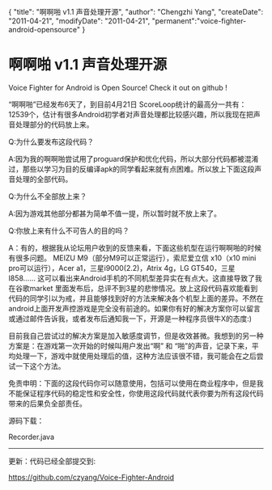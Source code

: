 {
    "title": "啊啊啪 v1.1 声音处理开源",
    "author": "Chengzhi Yang",
    "createDate": "2011-04-21",
    "modifyDate": "2011-04-21",
    "permanent":"voice-fighter-android-opensource"
}

# 啊啊啪 v1.1 声音处理开源

Voice Fighter for Android is Open Source! Check it out on github !

“啊啊啪”已经发布6天了，到目前4月21日 ScoreLoop统计的最高分一共有： 12539个，估计有很多Android初学者对声音处理都比较感兴趣，所以我现在把声音处理部分的代码放上来。

Q:为什么要发布这段代码？

A:因为我的啊啊啪尝试用了proguard保护和优化代码，所以大部分代码都被混淆过，那些以学习为目的反编译apk的同学看起来就有点困难。所以放上下面这段声音处理的全部代码。

Q:为什么不全部放上来？

A:因为游戏其他部分都甚为简单不值一提，所以暂时就不放上来了。

Q:你放上来有什么不可告人的目的吗？

A：有的，根据我从论坛用户收到的反馈来看，下面这些机型在运行啊啊啪的时候有很多问题。 MEIZU M9（部分M9可以正常运行），索尼爱立信 x10（x10 mini pro可以运行），Acer a1，三星i9000(2.2)，Atrix 4g，LG GT540，三星 I858…… 这可以看出来Android手机的不同机型差异实在有点大。这直接导致了我在谷歌market 里面发布后，总评不到3星的悲惨情况。放上这段代码喜欢能看到代码的同学引以为戒，并且能够找到好的方法来解决各个机型上面的差异。不然在android上面开发声控游戏是完全没有前途的。如果你有好的解决方案你可以留言或通过邮件告诉我，或者发布后通知我一下，开源是一种程序员很牛X的态度:)

目前我自己尝试过的解决方案是加入敏感度调节，但是收效甚微。我想到的另一种方案是：在游戏第一次开始的时候叫用户发出“啊” 和 “啪”的声音，记录下来，平均处理一下，游戏中就使用处理后的值，这种方法应该很不错，我可能会在之后尝试一下这个方法。

免责申明：下面的这段代码你可以随意使用，包括可以使用在商业程序中，但是我不能保证程序代码的稳定性和安全性，你使用这段代码就代表你要为所有这段代码带来的后果负全部责任。

源码下载：

Recorder.java

---

更新：代码已经全部提交到:

https://github.com/czyang/Voice-Fighter-Android

